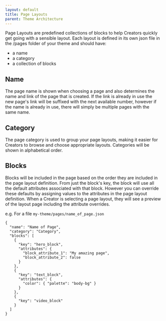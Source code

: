 ```yaml
---
layout: default
title: Page Layouts
parent: Theme Architecture
---
```


Page Layouts are predefined collections of blocks to help Creators quickly get going with a sensible layout. Each layout is defined in its own json file in the /pages folder of your theme and should have:
- a name
- a category 
- a collection of blocks 

## Name 
The page name is shown when choosing a page and also determines the name and link of the page that is created. If the link is already in use the new page's link will be suffixed with the next available number, however if the name is already in use, there will simply be multiple pages with the same name.

## Category 
The page category is used to group your page layouts, making it easier for Creators to browse and choose appropriate layouts. Categories will be shown in alphabetical order.

## Blocks 
Blocks will be included in the page based on the order they are included in the page layout definition. From just the block's key, the block will use all the default attributes associated with that block. However you can override these defaults by assigning values to the attributes in the page layout definition. When a Creator is selecting a page layout, they will see a preview of the layout page including the attribute overrides.

e.g. For a file `my-theme/pages/name_of_page.json`
```
{
  "name": "Name of Page",
  "category": "Category",
  "blocks": [
    {
      "key": "hero_block",
      "attributes": {
        "block_attribute_1": "My amazing page",
        "block_attribute_2": false
      }
    },
    {
      "key": "text_block",
      "attributes": {
        "color": { "palette": "body-bg" }
      }
    },
    {
      "key": "video_block"
    }
  ]
}
```
